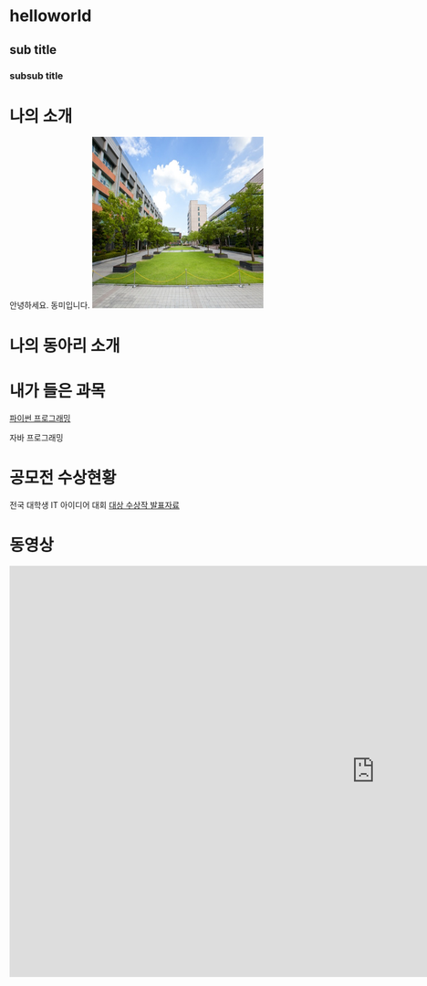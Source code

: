 # helloworld
## sub title
### subsub title

# 나의 소개
안녕하세요. 동미입니다.
<img src = "123.jpg" width = "300" height = "300" /> <br>

# 나의 동아리 소개

# 내가 들은 과목
[파이썬 프로그래밍](https://www.python.org)

자바 프로그래밍

# 공모전 수상현황
전국 대학생 IT 아이디어 대회
[대상 수상작 발표자료](/presentation.pptx)

# 동영상
<iframe width="1280" height="720" src="https://www.youtube.com/embed/0BsgC3pb_X0" title="동미대 캠퍼스 랜선투어 1편, 캠퍼스 이용 꿀팁 모음.zip🚩" frameborder="0" allow="accelerometer; autoplay; clipboard-write; encrypted-media; gyroscope; picture-in-picture; web-share" allowfullscreen></iframe>
